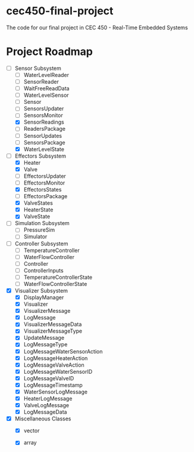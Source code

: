# cec450-final-project
The code for our final project in CEC 450 - Real-Time Embedded Systems

# Project Roadmap
- [ ] Sensor Subsystem
    - [ ] WaterLevelReader
    - [ ] SensorReader
    - [ ] WaitFreeReadData
    - [ ] WaterLevelSensor
    - [ ] Sensor
    - [ ] SensorsUpdater
    - [ ] SensorsMonitor
    - [x] SensorReadings
    - [ ] ReadersPackage
    - [ ] SensorUpdates
    - [ ] SensorsPackage
    - [x] WaterLevelState
- [ ] Effectors Subsystem
    - [x] Heater
    - [x] Valve
    - [ ] EffectorsUpdater
    - [ ] EffectorsMonitor
    - [x] EffectorsStates
    - [ ] EffectorsPackage
    - [x] ValveStates
    - [x] HeaterState
    - [x] ValveState
- [ ] Simulation Subsystem
    - [ ] PressureSim
    - [ ] Simulator
- [ ] Controller Subsystem
    - [ ] TemperatureController
    - [ ] WaterFlowController
    - [ ] Controller
    - [ ] ControllerInputs
    - [ ] TemperatureControllerState
    - [ ] WaterFlowControllerState
- [x] Visualizer Subsystem
    - [x] DisplayManager
    - [x] Visualizer
    - [x] VisualizerMessage
    - [x] LogMessage
    - [x] VisualizerMessageData
    - [x] VisualizerMessageType
    - [x] UpdateMessage
    - [x] LogMessageType
    - [x] LogMessageWaterSensorAction
    - [x] LogMessageHeaterAction
    - [x] LogMessageValveAction
    - [x] LogMessageWaterSensorID
    - [x] LogMessageValveID
    - [x] LogMessageTimestamp
    - [x] WaterSensorLogMessage
    - [x] HeaterLogMessage
    - [x] ValveLogMessage
    - [x] LogMessageData
- [x] Miscellaneous Classes
    - [x] vector
    - [x] array

